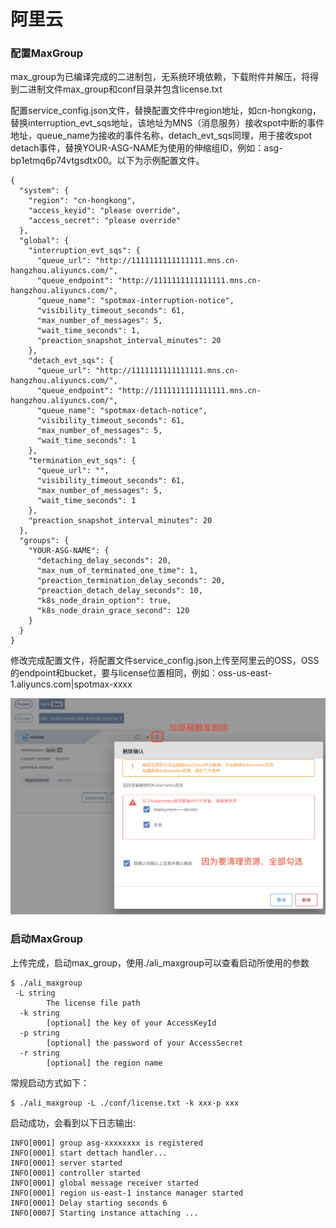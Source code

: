 # 阿里云

### 配置MaxGroup

max\_group为已编译完成的二进制包，无系统环境依赖，下载附件并解压，将得到二进制文件max\_group和conf目录并包含license.txt

配置service\_config.json文件，替换配置文件中region地址，如cn-hongkong，替换interruption\_evt\_sqs地址，该地址为MNS（消息服务）接收spot中断的事件地址，queue\_name为接收的事件名称，detach\_evt\_sqs同理，用于接收spot detach事件，替换YOUR-ASG-NAME为使用的伸缩组ID，例如：asg-bp1etmq6p74vtgsdtx00。以下为示例配置文件。

```text
{
  "system": {
    "region": "cn-hongkong",
    "access_keyid": "please override",
    "access_secret": "please override"
  },
  "global": {
    "interruption_evt_sqs": {
      "queue_url": "http://1111111111111111.mns.cn-hangzhou.aliyuncs.com/",
      "queue_endpoint": "http://1111111111111111.mns.cn-hangzhou.aliyuncs.com/",
      "queue_name": "spotmax-interruption-notice",
      "visibility_timeout_seconds": 61,
      "max_number_of_messages": 5,
      "wait_time_seconds": 1,
      "preaction_snapshot_interval_minutes": 20
    },
    "detach_evt_sqs": {
      "queue_url": "http://1111111111111111.mns.cn-hangzhou.aliyuncs.com/",
      "queue_endpoint": "http://1111111111111111.mns.cn-hangzhou.aliyuncs.com/",
      "queue_name": "spotmax-detach-notice",
      "visibility_timeout_seconds": 61,
      "max_number_of_messages": 5,
      "wait_time_seconds": 1
    },
    "termination_evt_sqs": {
      "queue_url": "",
      "visibility_timeout_seconds": 61,
      "max_number_of_messages": 5,
      "wait_time_seconds": 1
    },
    "preaction_snapshot_interval_minutes": 20
  },
  "groups": {
    "YOUR-ASG-NAME": {
      "detaching_delay_seconds": 20,
      "max_num_of_terminated_one_time": 1,
      "preaction_termination_delay_seconds": 20,
      "preaction_detach_delay_seconds": 10,
      "k8s_node_drain_option": true,
      "k8s_node_drain_grace_second": 120
    }
  }
}
```

修改完成配置文件，将配置文件service\_config.json上传至阿里云的OSS，OSS的endpoint和bucket，要与license位置相同，例如：oss-us-east-1.aliyuncs.com\|spotmax-xxxx

![](../../../.gitbook/assets/image%20%2897%29.png)

### 启动MaxGroup

上传完成，启动max\_group，使用./ali\_maxgroup可以查看启动所使用的参数

```text
$ ./ali_maxgroup
 -L string
        The license file path
  -k string
        [optional] the key of your AccessKeyId
  -p string
        [optional] the password of your AccessSecret
  -r string
        [optional] the region name
```

常规启动方式如下：

```text
$ ./ali_maxgroup -L ./conf/license.txt -k xxx-p xxx
```

启动成功，会看到以下日志输出:

```text
INFO[0001] group asg-xxxxxxxx is registered 
INFO[0001] start dettach handler...                     
INFO[0001] server started                               
INFO[0001] controller started                           
INFO[0001] global message receiver started              
INFO[0001] region us-east-1 instance manager started    
INFO[0001] Delay starting seconds 6                     
INFO[0007] Starting instance attaching ...    
```


